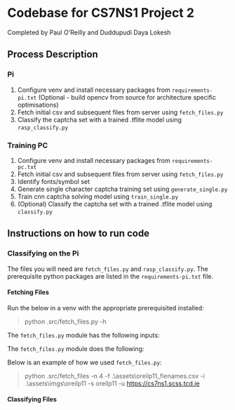 # Codebase for CS7NS1 Project 2
Completed by Paul O'Reilly and Duddupudi Daya Lokesh

## Process Description
### Pi
1. Configure venv and install necessary packages from `requirements-pi.txt` (Optional - build opencv from source for architecture specific optimisations)
2. Fetch initial csv and subsequent files from server using `fetch_files.py`
3. Classify the captcha set with a trained .tflite model using `rasp_classify.py`

### Training PC
1. Configure venv and install necessary packages from `requirements-pc.txt`
2. Fetch initial csv and subsequent files from server using `fetch_files.py`
3. Identify fonts/symbol set
4. Generate single character captcha training set using `generate_single.py`
5. Train cnn captcha solving model using `train_single.py`
6. (Optional) Classify the captcha set with a trained .tflite model using `classify.py`

## Instructions on how to run code
### Classifying on the Pi
The files you will need are `fetch_files.py` and `rasp_classify.py`. The prerequisite python packages are listed in the `requirements-pi.txt` file.
#### Fetching Files
Run the below in a venv with the appropriate prerequisited installed:
>python .src/fetch_files.py -h

The `fetch_files.py` module has the following inputs:

The `fetch_files.py` module does the following:

Below is an example of how we used `fetch_files.py`:
>python .src/fetch_files -n 4 -f .\assets\oreilp11_fienames.csv -i .\assets\imgs\oreilp11 -s oreilp11 -u https://cs7ns1.scss.tcd.ie
#### Classifying Files

